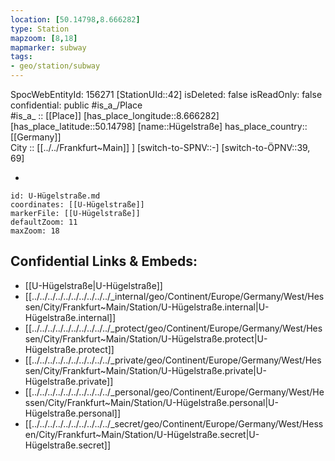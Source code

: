 ```yaml
---
location: [50.14798,8.666282] 
type: Station 
mapzoom: [8,18] 
mapmarker: subway 
tags:
- geo/station/subway
---
```

SpocWebEntityId: 156271
[StationUId::42] 
isDeleted: false
isReadOnly: false
confidential: public
#is_a_/Place  
#is_a_ :: [[Place]] 
[has_place_longitude::8.666282] 
[has_place_latitude::50.14798] 
[name::Hügelstraße] 
has_place_country:: [[Germany]]  
City :: [[../../Frankfurt~Main]] ] 
[switch-to-SPNV::-] 
[switch-to-ÖPNV::39, 69] 

-

```leaflet
id: U-Hügelstraße.md
coordinates: [[U-Hügelstraße]] 
markerFile: [[U-Hügelstraße]] 
defaultZoom: 11 
maxZoom: 18
```


## Confidential Links & Embeds: 
- [[U-Hügelstraße|U-Hügelstraße]] 
- [[../../../../../../../../../../_internal/geo/Continent/Europe/Germany/West/Hessen/City/Frankfurt~Main/Station/U-Hügelstraße.internal|U-Hügelstraße.internal]] 
- [[../../../../../../../../../../_protect/geo/Continent/Europe/Germany/West/Hessen/City/Frankfurt~Main/Station/U-Hügelstraße.protect|U-Hügelstraße.protect]] 
- [[../../../../../../../../../../_private/geo/Continent/Europe/Germany/West/Hessen/City/Frankfurt~Main/Station/U-Hügelstraße.private|U-Hügelstraße.private]] 
- [[../../../../../../../../../../_personal/geo/Continent/Europe/Germany/West/Hessen/City/Frankfurt~Main/Station/U-Hügelstraße.personal|U-Hügelstraße.personal]] 
- [[../../../../../../../../../../_secret/geo/Continent/Europe/Germany/West/Hessen/City/Frankfurt~Main/Station/U-Hügelstraße.secret|U-Hügelstraße.secret]] 
